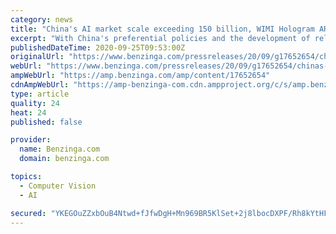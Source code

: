 ```yaml
---
category: news
title: "China's AI market scale exceeding 150 billion, WIMI Hologram AR + AI Vision Helps Upgrade 5G industry"
excerpt: "With China's preferential policies and the development of related basic technologies such as 5G communication and"
publishedDateTime: 2020-09-25T09:53:00Z
originalUrl: "https://www.benzinga.com/pressreleases/20/09/g17652654/chinas-ai-market-scale-exceeding-150-billion-wimi-hologram-ar-ai-vision-helps-upgrade-5g-industry"
webUrl: "https://www.benzinga.com/pressreleases/20/09/g17652654/chinas-ai-market-scale-exceeding-150-billion-wimi-hologram-ar-ai-vision-helps-upgrade-5g-industry"
ampWebUrl: "https://amp.benzinga.com/amp/content/17652654"
cdnAmpWebUrl: "https://amp-benzinga-com.cdn.ampproject.org/c/s/amp.benzinga.com/amp/content/17652654"
type: article
quality: 24
heat: 24
published: false

provider:
  name: Benzinga.com
  domain: benzinga.com

topics:
  - Computer Vision
  - AI

secured: "YKEGOuZZxbOuB4Ntwd+fJfwDgH+Mn969BR5KlSet+2j8lbocDXPF/Rh8kYtHFGjjrS0ZFR59GjQ0KijsFSTLSvJoHeylxRPkqXQlz9xJLbRvAu0QUG+dtlydOj/Qc2YpTSyZmprSd8fxQy1D/yRT8jhz0h1aYWZLrzsM8KsFeXEUsaul9V87pNOLbb4FSKoSqmNWnDlr2S1n82bw9kBzEE9eTnscz0KjJ2kr7XwgCBTgg7mNwru7LyrnFEYOaN1yqCRMPX/Q/aVA0Yq5NTL/Nfbhjm21KU0dt4exsPGHC1bfJYJm679+adFgEf2Q2wQmbb0GyzZXVWpFlurOKX7U7eObpZ35Uw9BHBSBHToiyfg=;0Yz83DYNih/gdjq5zTORCg=="
---
```


